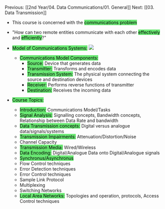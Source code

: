 Previous: [[2nd Year/04. Data Communications/01. General]]
Next: [[03. Data Transmission]]


- This course is concerned with the <mark style="background: #69E772;">communications problem</mark>
- "How can two remote entities communicate with each other <mark style="background: #69E772;">effectively</mark> and <mark style="background: #69E772;">efficiently</mark>?"

- <mark style="background: #69E772;">Model of Communications Systems:</mark>
	![](https://i.imgur.com/iyUq5EZ.png)

    - <mark style="background: #69E772;">Communications Model Components:</mark>
        - <mark style="background: #69E772;">Source:</mark> Device that generates data
        - <mark style="background: #69E772;">Transmitter:</mark> Transforms and encodes data
        - <mark style="background: #69E772;">Transmission System:</mark> The physical system connecting the source and destination devices
        - <mark style="background: #69E772;">Receiver:</mark> Performs reverse functions of transmitter
        - <mark style="background: #69E772;">Destination:</mark> Receives the incoming data
        
    
- <mark style="background: #69E772;">Course Topics:</mark>
    
    - <mark style="background: #69E772;">Introduction:</mark> Communications Model/Tasks
    - <mark style="background: #69E772;">Signal Analysis:</mark> Signalling concepts, Bandwidth concepts, Relationship between Data Rate and bandwidth
    - <mark style="background: #69E772;">Data Transmission concepts:</mark> Digital versus analogue data/signals/systems
    - <mark style="background: #69E772;">Transmission Impairments:</mark> Attenuation/Distortion/Noise
    - Channel Capacity
    - <mark style="background: #69E772;">Transmission Media:</mark> Wired/Wireless
    - <mark style="background: #69E772;">Data Encoding:</mark> Digital/Analogue Data onto Digital/Analogue signals
    - <mark style="background: #69E772;">Synchronus/Asynchronus</mark>
    - Flow Control techniques
    - Error Detection techniques
    - Error Control techniques
    - Sample Link Protocol
    - Multiplexing
    - Switching Networks
    - <mark style="background: #69E772;">Local Area Networks:</mark> Topologies and operation, protocols, Access Control techniques